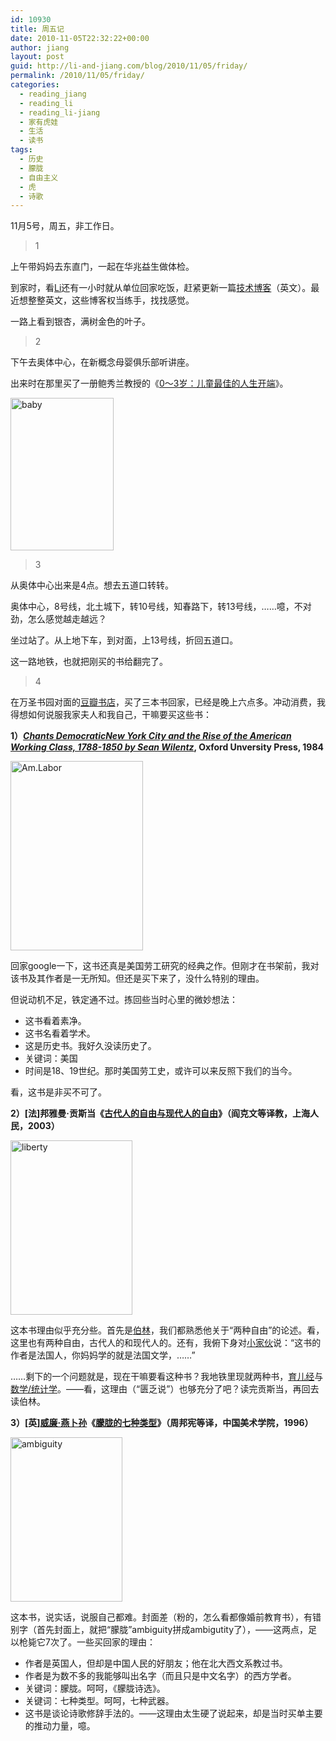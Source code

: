 ```yaml
---
id: 10930
title: 周五记
date: 2010-11-05T22:32:22+00:00
author: jiang
layout: post
guid: http://li-and-jiang.com/blog/2010/11/05/friday/
permalink: /2010/11/05/friday/
categories:
  - reading_jiang
  - reading_li
  - reading_li-jiang
  - 家有虎娃
  - 生活
  - 读书
tags:
  - 历史
  - 朦胧
  - 自由主义
  - 虎
  - 诗歌
---
```

11月5号，周五，非工作日。

> 1

上午带妈妈去东直门，一起在华兆益生做体检。

到家时，看[Li](http://li-and-jiang.com/blog/author/li/)还有一小时就从单位回家吃饭，赶紧更新一篇[技术博客](http://www.jiangtanghu.com/blog/2010/11/04/power-of-logic-operators-a-trick/)（英文）。最近想整整英文，这些博客权当练手，找找感觉。

一路上看到银杏，满树金色的叶子。

> 2

下午去奥体中心，在新概念母婴俱乐部听讲座。

出来时在那里买了一册鲍秀兰教授的《[0～3岁：儿童最佳的人生开端](http://book.douban.com/subject/1277498/)》。

[<img style="border-right-width: 0px; display: inline; border-top-width: 0px; border-bottom-width: 0px; border-left-width: 0px" title="baby" border="0" alt="baby" src="http://li-and-jiang.com/blog/wp-content/uploads/2010/11/baby-thumb.jpg" width="165" height="244" />](http://li-and-jiang.com/blog/wp-content/uploads/2010/11/baby.jpg) 

> 3

从奥体中心出来是4点。想去五道口转转。

奥体中心，8号线，北土城下，转10号线，知春路下，转13号线，……噫，不对劲，怎么感觉越走越远？

坐过站了。从上地下车，到对面，上13号线，折回五道口。

这一路地铁，也就把刚买的书给翻完了。

> 4

在万圣书园对面的[豆瓣书店](http://www.douban.com/group/18587/)，买了三本书回家，已经是晚上六点多。冲动消费，我得想如何说服我家夫人和我自己，干嘛要买这些书：

**1）_[Chants DemocraticNew York City and the Rise of the American Working Class, 1788-1850 by Sean Wilentz](http://www.amazon.com/Chants-Democratic-American-Working-1788-1850/dp/0195040120)_, Oxford Unversity Press, 1984**

[<img style="border-right-width: 0px; display: inline; border-top-width: 0px; border-bottom-width: 0px; border-left-width: 0px" title="Am.Labor" border="0" alt="Am.Labor" src="http://li-and-jiang.com/blog/wp-content/uploads/2010/11/amlabor-thumb.jpg" width="212" height="303" />](http://li-and-jiang.com/blog/wp-content/uploads/2010/11/amlabor.jpg) 

回家google一下，这书还真是美国劳工研究的经典之作。但刚才在书架前，我对该书及其作者是一无所知。但还是买下来了，没什么特别的理由。

但说动机不足，铁定通不过。拣回些当时心里的微妙想法：

  * 这书看着素净。 
  * 这书名看着学术。 
  * 这是历史书。我好久没读历史了。 
  * 关键词：美国 
  * 时间是18、19世纪。那时美国劳工史，或许可以来反照下我们的当今。 

看，这书是非买不可了。

**2）[法]邦雅曼·贡斯当《**[**古代人的自由与现代人的自由**](http://book.douban.com/subject/1315207/)**》（阎克文等译教，上海人民，2003）**

[<img style="border-right-width: 0px; display: inline; border-top-width: 0px; border-bottom-width: 0px; border-left-width: 0px" title="liberty" border="0" alt="liberty" src="http://li-and-jiang.com/blog/wp-content/uploads/2010/11/liberty-thumb.jpg" width="195" height="279" />](http://li-and-jiang.com/blog/wp-content/uploads/2010/11/liberty.jpg) 

这本书理由似乎充分些。首先是[伯林](http://zh.wikipedia.org/zh/%E4%BB%A5%E8%B5%9B%E4%BA%9A%C2%B7%E4%BC%AF%E6%9E%97)，我们都熟悉他关于“两种自由”的论述。看，这里也有两种自由，古代人的和现代人的。还有，我俯下身对[小家伙](http://li-and-jiang.com/blog/category/tiger/)说：“这书的作者是法国人，你妈妈学的就是法国文学，……”

……剩下的一个问题就是，现在干嘛要看这种书？我地铁里现就两种书，[育儿经](http://li-and-jiang.com/blog/2010/10/22/misc-3/)与[数学/统计学](http://www.jiangtanghu.com/cn/2010/10/17/math-prob-stat/)。——看，这理由（“匮乏说”）也够充分了吧？读完贡斯当，再回去读伯林。

**3）[英][威廉·燕卜孙](http://en.wikipedia.org/wiki/William_Empson)《[朦胧的七种类型](http://book.douban.com/subject/1661055/)》（周邦宪等译，中国美术学院，1996）**

[<img style="border-right-width: 0px; display: inline; border-top-width: 0px; border-bottom-width: 0px; border-left-width: 0px" title="ambiguity" border="0" alt="ambiguity" src="http://li-and-jiang.com/blog/wp-content/uploads/2010/11/ambiguity-thumb.jpg" width="179" height="263" />](http://li-and-jiang.com/blog/wp-content/uploads/2010/11/ambiguity.jpg) 

这本书，说实话，说服自己都难。封面差（粉的，怎么看都像婚前教育书），有错别字（首先封面上，就把“朦胧”ambiguity拼成ambigutity了），——这两点，足以枪毙它7次了。一些买回家的理由：

  * 作者是英国人，但却是中国人民的好朋友；他在北大西文系教过书。 
  * 作者是为数不多的我能够叫出名字（而且只是中文名字）的西方学者。 
  * 关键词：朦胧。呵呵，《朦胧诗选》。 
  * 关键词：七种类型。呵呵，七种武器。 
  * 这书是谈论诗歌修辞手法的。——这理由太生硬了说起来，却是当时买单主要的推动力量，噫。